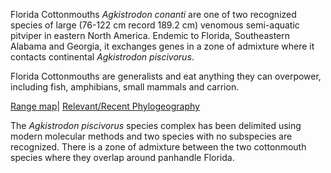 Florida Cottonmouths *Agkistrodon conanti* are one of two recognized species of large (76-122 cm record 189.2 cm) venomous semi-aquatic pitviper in eastern North America. Endemic to Florida, Southeastern Alabama and Georgia, it exchanges genes in a zone of admixture where it contacts continental *Agkistrodon piscivorus*.

Florida Cottonmouths are generalists and eat anything they can overpower, including fish, amphibians, small mammals and carrion.

[Range map](https://imgur.com/lnGXB5s)| [Relevant/Recent Phylogeography](http://cnah.org/pdf/88290.pdf)

The *Agkistrodon piscivorus* species complex has been delimited using modern molecular methods and two species with no subspecies are recognized. There is a zone of admixture between the two cottonmouth species where they overlap around panhandle Florida.

